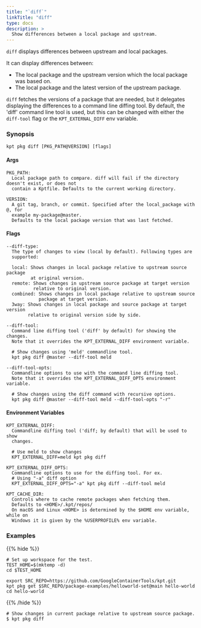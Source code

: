 ```yaml
---
title: "`diff`"
linkTitle: "diff"
type: docs
description: >
  Show differences between a local package and upstream.
---
```


<!--mdtogo:Short
   Show differences between a local package and upstream.
-->

`diff` displays differences between upstream and local packages.

It can display differences between:

- The local package and the upstream version which the local package was based
  on.
- The local package and the latest version of the upstream package.

`diff` fetches the versions of a package that are needed, but it delegates
displaying the differences to a command line diffing tool. By default, the
'diff' command line tool is used, but this can be changed with either the
`diff-tool` flag or the `KPT_EXTERNAL_DIFF` env variable.

### Synopsis

<!--mdtogo:Long-->

```
kpt pkg diff [PKG_PATH@VERSION] [flags]
```

#### Args

```
PKG_PATH:
  Local package path to compare. diff will fail if the directory doesn't exist, or does not
  contain a Kptfile. Defaults to the current working directory.

VERSION:
  A git tag, branch, or commit. Specified after the local_package with @, for
  example my-package@master.
  Defaults to the local package version that was last fetched.
```

#### Flags

```
--diff-type:
  The type of changes to view (local by default). Following types are
  supported:

  local: Shows changes in local package relative to upstream source package
         at original version.
  remote: Shows changes in upstream source package at target version
          relative to original version.
  combined: Shows changes in local package relative to upstream source
            package at target version.
  3way: Shows changes in local package and source package at target version
        relative to original version side by side.

--diff-tool:
  Command line diffing tool ('diff' by default) for showing the changes.
  Note that it overrides the KPT_EXTERNAL_DIFF environment variable.

  # Show changes using 'meld' commandline tool.
  kpt pkg diff @master --diff-tool meld

--diff-tool-opts:
  Commandline options to use with the command line diffing tool.
  Note that it overrides the KPT_EXTERNAL_DIFF_OPTS environment variable.

  # Show changes using the diff command with recursive options.
  kpt pkg diff @master --diff-tool meld --diff-tool-opts "-r"
```

#### Environment Variables

```
KPT_EXTERNAL_DIFF:
  Commandline diffing tool ('diff; by default) that will be used to show
  changes.

  # Use meld to show changes
  KPT_EXTERNAL_DIFF=meld kpt pkg diff

KPT_EXTERNAL_DIFF_OPTS:
  Commandline options to use for the diffing tool. For ex.
  # Using "-a" diff option
  KPT_EXTERNAL_DIFF_OPTS="-a" kpt pkg diff --diff-tool meld

KPT_CACHE_DIR:
  Controls where to cache remote packages when fetching them.
  Defaults to <HOME>/.kpt/repos/
  On macOS and Linux <HOME> is determined by the $HOME env variable, while on
  Windows it is given by the %USERPROFILE% env variable.
```

<!--mdtogo-->

### Examples

{{% hide %}}

<!-- @makeWorkplace @verifyExamples-->

```
# Set up workspace for the test.
TEST_HOME=$(mktemp -d)
cd $TEST_HOME
```

<!-- @fetchPackage @verifyExamples-->

```shell
export SRC_REPO=https://github.com/GoogleContainerTools/kpt.git
kpt pkg get $SRC_REPO/package-examples/helloworld-set@main hello-world
cd hello-world
```

{{% /hide %}}

<!--mdtogo:Examples-->
<!-- @pkgDiff @verifyExamples-->

```shell
# Show changes in current package relative to upstream source package.
$ kpt pkg diff
```

<!--mdtogo-->
